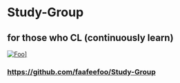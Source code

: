 
<br />

# Study-Group
## for those who CL (continuously learn)


<a href="https://github.com/freeCodeCamp/freeCodeCamp" rel="Code Camp!!">![Foo](https://s3.amazonaws.com/freecodecamp/wide-social-banner.png)]</a>






### https://github.com/faafeefoo/Study-Group

